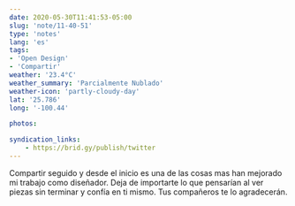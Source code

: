 ```yaml
---
date: 2020-05-30T11:41:53-05:00
slug: 'note/11-40-51'
type: 'notes'
lang: 'es'
tags:
- 'Open Design'
- 'Compartir'
weather: '23.4°C'
weather_summary: 'Parcialmente Nublado'
weather-icon: 'partly-cloudy-day'
lat: '25.786'
long: '-100.44'

photos:

syndication_links:
    - https://brid.gy/publish/twitter
---
```


Compartir seguido y desde el inicio es una de las cosas mas han mejorado mi trabajo como diseñador. Deja de importarte lo que pensarían al ver piezas sin terminar y confía en ti mismo. Tus compañeros te lo agradecerán.  